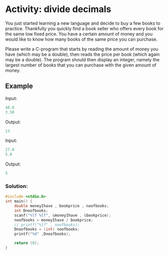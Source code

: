 # Activity: divide decimals
You just started learning a new language and decide to buy a few books to practice. Thankfully you quickly find a book seller who offers every book for the same low fixed price. You have a certain amount of money and you would like to know how many books of the same price you can purchase.

Please write a C-program that starts by reading the amount of money you have (which may be a double), then reads the price per book (which again may be a double). The program should then display an integer, namely the largest number of books that you can purchase with the given amount of money. 
 

## Example
Input:
```c
48.0
3.50
```
Output: 
```c
13
```
Input:
```c
27.0
5.0
```
Output: 
```c
5
```

### Solution:
```c
#include <stdio.h>
int main() {
    double moneyIhave , bookprice , noofbooks;
    int Dnoofbooks;
    scanf("%lf %lf", &moneyIhave , &bookprice);
    noofbooks = moneyIhave / bookprice;
    // printf("%lf" , noofbooks);
    Dnoofbooks = (int) noofbooks;
    printf("%d" ,Dnoofbooks);

    return (0);
}
